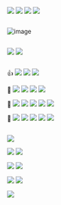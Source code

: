 <a><img src="https://img.shields.io/badge/HI-000000?style=for-the-badge&logo=&logoColor=FFFFFF"/></a>
<a><img src="https://img.shields.io/badge/THERE-FFFFFF?style=for-the-badge&logoColor=000000"/></a>
<a><img src="https://img.shields.io/badge/I AM-FFFFFF?style=for-the-badge&logoColor=000000"/></a>
<a><img src="https://img.shields.io/badge/ZEBI-94399E?style=for-the-badge&logoColor=FFFFFF"/></a>
##
![image](https://user-images.githubusercontent.com/99427961/153495341-7959578f-daff-4e20-9ad0-8310f5ca1c91.png)
##
<a href="https://github.com/zoczebe" target="_blank"><img src="https://img.shields.io/badge/Zoczebe-181717?style=for-the-badge&logo=github&logoColor=FFFFFF"/></a>
<a href="zoczebe@gmail.com" target="_blank"><img src="https://img.shields.io/badge/zoczebe@gmail.com-EA4335?style=for-the-badge&logo=gmail&logoColor=FFFFFF"/></a>
##
👍
<a><img src="https://img.shields.io/badge/Photoshop-31A8FF?style=for-the-badge&logo=adobephotoshop&logoColor=FFFFFF"/></a>
<a><img src="https://img.shields.io/badge/Illustrator-FF9A00?style=for-the-badge&logo=adobeillustrator&logoColor=FFFFFF"/></a>
<a><img src="https://img.shields.io/badge/Premiere Pro-9999FF?style=for-the-badge&logo=adobepremierepro&logoColor=FFFFFF"/></a>

🌱
<a><img src="https://img.shields.io/badge/Blender-F5792A?style=for-the-badge&logo=blender&logoColor=FFFFFF"/></a>
<a><img src="https://img.shields.io/badge/HTML5-E34F26?style=for-the-badge&logo=html5&logoColor=FFFFFF"/></a>
<a><img src="https://img.shields.io/badge/CSS3-1572B6?style=for-the-badge&logo=css3&logoColor=FFFFFF"/></a>
<a><img src="https://img.shields.io/badge/JavaScript-F7DF1E?style=for-the-badge&logo=javascript&logoColor=000000"/></a>

🎁
<a><img src="https://img.shields.io/badge/Python-3766AB?style=for-the-badge&logo=Python&logoColor=white"/></a>
<a><img src="https://img.shields.io/badge/InDesign-FF3366?style=for-the-badge&logo=adobeindesign&logoColor=FFFFFF"/></a>
<a><img src="https://img.shields.io/badge/XD-FF61F6?style=for-the-badge&logo=adobexd&logoColor=FFFFFF"/></a>
<a><img src="https://img.shields.io/badge/After Effects-9999FF?style=for-the-badge&logo=adobeaftereffects&logoColor=FFFFFF"/></a>
<a><img src="https://img.shields.io/badge/Animate-9999FF?style=for-the-badge&logoColor=FFFFFF"/></a>

🤔
<a><img src="https://img.shields.io/badge/Unreal Engine-0E1128?style=for-the-badge&logo=unrealengine&logoColor=FFFFFF"/></a>
<a><img src="https://img.shields.io/badge/Unity-FFFFFF?style=for-the-badge&logo=unity&logoColor=000000"/></a>
<a><img src="https://img.shields.io/badge/C-A8B9CC?style=for-the-badge&logo=c&logoColor=FFFFFF"/></a>
<a><img src="https://img.shields.io/badge/C Sharp-239120?style=for-the-badge&logo=csharp&logoColor=FFFFFF"/></a>
<a><img src="https://img.shields.io/badge/C++-00599C?style=for-the-badge&logo=c++&logoColor=FFFFFF"/></a>
##

<a><img src="https://img.shields.io/badge/I’m currently working on...-FFFFFF?style=for-the-badge&logoColor=000000"/></a> <p>
<a><img src="https://img.shields.io/badge/design-000000?style=for-the-badge&logoColor=FFFFFF"/></a>
<a><img src="https://img.shields.io/badge/character / fashion / brand / ux / ui-FFFFFF?style=for-the-badge&logoColor=000000"/></a> <p>
<a><img src="https://img.shields.io/badge/development-000000?style=for-the-badge&logoColor=FFFFFF"/></a>
<a><img src="https://img.shields.io/badge/website / app / game / discord bot -FFFFFF?style=for-the-badge&logoColor=000000"/></a> <p>
<a><img src="https://img.shields.io/badge/other-000000?style=for-the-badge&logoColor=FFFFFF"/></a>
<a><img src="https://img.shields.io/badge/world building / launching an NFT series / selling merchandise online-FFFFFF?style=for-the-badge&logoColor=000000"/></a> <p>
  <a><img src="https://img.shields.io/badge/becoming a content creator on YT/TWITCH / illustration / animation / 3D modeling-FFFFFF?style=for-the-badge&logoColor=000000"/></a>
##
